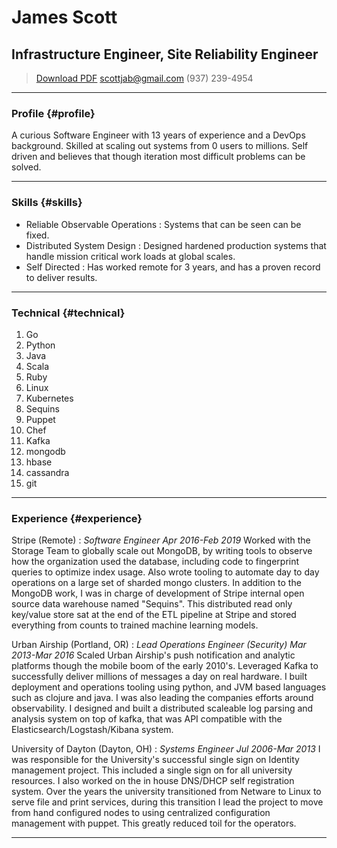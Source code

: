 # James Scott
## Infrastructure Engineer, Site Reliability Engineer

> [Download PDF](resume.pdf)
> [scottjab@gmail.com](scottjab@gmail.com)
> (937) 239-4954

------

### Profile {#profile}

A curious Software Engineer with 13 years of experience and a DevOps  background. Skilled at scaling out systems from 0 users to millions. Self driven and believes that though iteration most difficult problems can be solved. 

------

### Skills {#skills}
* Reliable Observable Operations
  : Systems that can be seen can be fixed.
* Distributed System Design
  : Designed hardened production systems that handle mission critical work loads at global scales. 
* Self Directed
  : Has worked remote for 3 years, and has a proven record to deliver results.

------

### Technical {#technical}

1. Go
1. Python
1. Java
1. Scala
1. Ruby
1. Linux
1. Kubernetes
1. Sequins
1. Puppet
1. Chef
1. Kafka 
1. mongodb
1. hbase
1. cassandra
1. git

------

### Experience {#experience}

Stripe (Remote)
: *Software Engineer*
  _Apr 2016-Feb 2019_
  Worked with the Storage Team to globally scale out MongoDB, by writing tools to observe how the organization used the database, including code to fingerprint queries to optimize index usage. Also wrote tooling to automate day to day operations on a large set of sharded mongo clusters.  In addition to the MongoDB work, I was in charge of development of Stripe internal open source data warehouse named "Sequins".  This distributed read only key/value store sat at the end of the ETL pipeline at Stripe and stored everything from counts to trained machine learning models. 

Urban Airship (Portland, OR)
: *Lead Operations Engineer (Security)*
  _Mar 2013-Mar 2016_
  Scaled Urban Airship's push notification and analytic platforms though the mobile boom of the early 2010's. Leveraged Kafka to successfully deliver millions of messages a day on real hardware. I built deployment and operations tooling using python, and JVM based languages such as clojure and java.  I was also leading the companies efforts around observability.  I designed and built a distributed scaleable log parsing and analysis system on top of kafka, that was API compatible with the Elasticsearch/Logstash/Kibana system.

University of Dayton (Dayton, OH)
: *Systems Engineer* 
  _Jul 2006-Mar 2013_
  I was responsible for the University's successful single sign on Identity management project.  This included a single sign on for all university resources.  I also worked on the in house DNS/DHCP self registration system.  Over the years the university transitioned from Netware to Linux to serve file and print services, during this transition I lead the project to move from hand configured nodes to using centralized configuration management with puppet.  This greatly reduced toil for the operators. 

------
